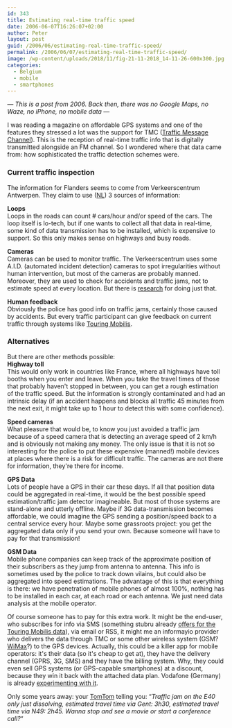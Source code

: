 ```yaml
---
id: 343
title: Estimating real-time traffic speed
date: 2006-06-07T16:26:07+02:00
author: Peter
layout: post
guid: /2006/06/estimating-real-time-traffic-speed/
permalink: /2006/06/07/estimating-real-time-traffic-speed/
image: /wp-content/uploads/2018/11/fig-21-11-2018_14-11-26-600x300.jpg
categories:
  - Belgium
  - mobile
  - smartphones
---
```

_&#8212; This is a post from 2006. Back then, there was no Google Maps, no Waze, no iPhone, no mobile data &#8212;_

I was reading a magazine on affordable GPS systems and one of the features they stressed a lot was the support for TMC ([Traffic Message Channel](http://en.wikipedia.org/wiki/Traffic_Message_Channel)). This is the reception of real-time traffic info that is digitally transmitted alongside an FM channel. So I wondered where that data came from: how sophisticated the traffic detection schemes were.

<!--more-->

### Current traffic inspection

The information for Flanders seems to come from Verkeerscentrum Antwerpen. They claim to use ([NL](http://www.verkeerscentrum.be/verkeersinfo/vc_wie_operationeelbeheer_datainwinnen)) 3 sources of information:

**Loops**  
Loops in the roads can count # cars/hour and/or speed of the cars. The loop itself is lo-tech, but if one wants to collect all that data in real-time, some kind of data transmission has to be installed, which is expensive to support. So this only makes sense on highways and busy roads.

**Cameras**  
Cameras can be used to monitor traffic. The Verkeerscentrum uses some A.I.D. (automated incident detection) cameras to spot irregularities without human intervention, but most of the cameras are probably manned. Moreover, they are used to check for accidents and traffic jams, not to estimate speed at every location. But there is [research](http://www.wsdot.wa.gov/Research/Reports/500/527.1.htm) for doing just that.

**Human feedback**  
Obviously the police has good info on traffic jams, certainly those caused by accidents. But every traffic participant can give feedback on current traffic through systems like [Touring Mobilis](http://www.touring.be/nl/dagelijks-leven/onderweg-leren-rijden/verkeersinfo/index.asp).

### Alternatives

But there are other methods possible:  
**Highway toll**  
This would only work in countries like France, where all highways have toll booths when you enter and leave. When you take the travel times of those that probably haven't stopped in between, you can get a rough estimation of the traffic speed. But the information is strongly contaminated and had an intrinsic delay (if an accident happens and blocks all traffic 45 minutes from the next exit, it might take up to 1 hour to detect this with some confidence).

**Speed cameras**  
What pleasure that would be, to know you just avoided a traffic jam because of a speed camera that is detecting an average speed of 2 km/h and is obviously not making any money. The only issue is that it is not so interesting for the police to put these expensive (manned!) mobile devices at places where there is a risk for difficult traffic. The cameras are not there for information, they're there for income.

**GPS Data**  
Lots of people have a GPS in their car these days. If all that position data could be aggregated in real-time, it would be the best possible speed estimation/traffic jam detector imagineable. But most of those systems are stand-alone and utterly offline. Maybe if 3G data-transmission becomes affordable, we could imagine the GPS sending a position/speed back to a central service every hour. Maybe some grassroots project: you get the aggregated data only if you send your own. Because someone will have to pay for that transmission!

**GSM Data**  
Mobile phone companies can keep track of the approximate position of their subscribers as they jump from antenna to antenna. This info is sometimes used by the police to track down vilains, but could also be aggregated into speed estimations. The advantage of this is that everything is there: we have penetration of mobile phones of almost 100%, nothing has to be installed in each car, at each road or each antenna. We just need data analysis at the mobile operator.

Of course someone has to pay for this extra work. It might be the end-user, who subscribes for info via SMS (something stubru already [offers for the Touring Mobilis data](http://www.stubru.be/stubru_master/stubru/stubrunieuws/verkeer_via_sms/index.html)), via email or RSS, it might me an informayio provider who delivers the data through TMC or some other wireless system (GSM? [WiMax](http://en.wikipedia.org/wiki/WiMax)?) to the GPS devices. Actually, this could be a killer app for mobile operators: it's their data (so it's cheap to get at), they have the delivery channel (GPRS, 3G, SMS) and they have the billing system. Why, they could even sell GPS systems (or GPS-capable smartphones) at a discount, because they win it back with the attached data plan. Vodafone (Germany) is already [experimenting with it](http://www.smithinst.ac.uk/Projects/ESGI49/ESGI49-Vodafone).

Only some years away: your [TomTom](http://www.tomtom.com/news/media.php) telling you: &#8220;_Traffic jam on the E40 only just dissolving, estimated travel time via Gent: 3h30, estimated travel time via N49: 2h45. Wanna stop and see a movie or start a conference call?_&#8220;